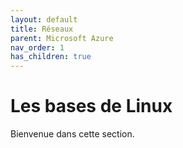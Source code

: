 ```yaml
---
layout: default
title: Réseaux
parent: Microsoft Azure
nav_order: 1
has_children: true
---
```


# Les bases de Linux

Bienvenue dans cette section.
